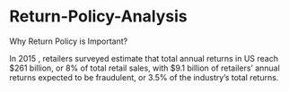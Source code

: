 # Return-Policy-Analysis

Why Return Policy is Important?
 
In 2015 , retailers surveyed estimate that total annual returns in US reach $261 billion, or 8% of total retail sales, with $9.1 billion of retailers’ annual returns expected to be fraudulent, or 3.5% of the industry’s total returns.
 

